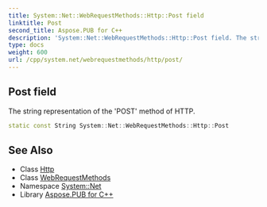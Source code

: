 ```yaml
---
title: System::Net::WebRequestMethods::Http::Post field
linktitle: Post
second_title: Aspose.PUB for C++
description: 'System::Net::WebRequestMethods::Http::Post field. The string representation of the ''POST'' method of HTTP in C++.'
type: docs
weight: 600
url: /cpp/system.net/webrequestmethods/http/post/
---
```

## Post field


The string representation of the 'POST' method of HTTP.

```cpp
static const String System::Net::WebRequestMethods::Http::Post
```

## See Also

* Class [Http](../)
* Class [WebRequestMethods](../../)
* Namespace [System::Net](../../../)
* Library [Aspose.PUB for C++](../../../../)
